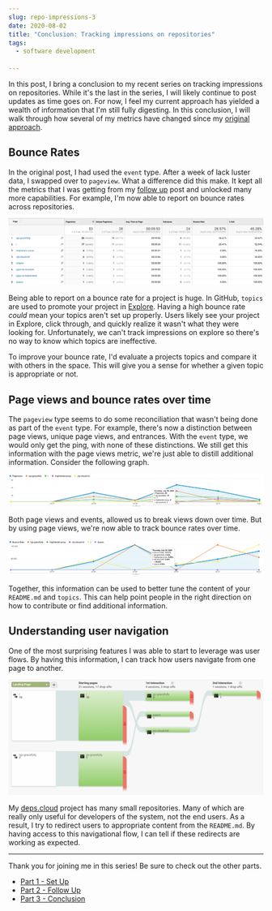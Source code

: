 ```yaml
---
slug: repo-impressions-3
date: 2020-08-02
title: "Conclusion: Tracking impressions on repositories"
tags:
  - software development

---
```


In this post, I bring a conclusion to my recent series on tracking impressions on repositories.
While it's the last in the series, I will likely continue to post updates as time goes on.
For now, I feel my current approach has yielded a wealth of information that I'm still fully digesting.
In this conclusion, I will walk through how several of my metrics have changed since my [original approach].

<!--more-->

## Bounce Rates

In the original post, I had used the `event` type.
After a week of lack luster data, I swapped over to `pageview`.
What a difference did this make.
It kept all the metrics that I was getting from my [follow up] post and unlocked many more capabilities.
For example, I'm now able to report on bounce rates across repositories.

![Repository Breakdown](/img/2020-08-02-repo-breakdown.png)

Being able to report on a bounce rate for a project is huge.
In GitHub, `topics` are used to promote your project in [Explore](https://github.com/explore).
Having a high bounce rate _could_ mean your topics aren't set up properly.
Users likely see your project in Explore, click through, and quickly realize it wasn't what they were looking for.
Unfortunately, we can't track impressions on explore so there's no way to know which topics are ineffective.

To improve your bounce rate, I'd evaluate a projects topics and compare it with others in the space.
This will give you a sense for whether a given topic is appropriate or not. 

## Page views and bounce rates over time

The `pageview` type seems to do some reconciliation that wasn't being done as part of the `event` type.
For example, there's now a distinction between page views, unique page views, and entrances.
With the `event` type, we would only get the ping, with none of these distinctions.
We still get this information with the page views metric, we're just able to distill additional information.
Consider the following graph.

![Page Views Over Time](/img/2020-08-02-pageviews-over-time.png)

Both page views and events, allowed us to break views down over time.
But by using page views, we're now able to track bounce rates over time.

![Bounce Rate Over Time](/img/2020-08-02-bouncerate-over-time.png)

Together, this information can be used to better tune the content of your `README.md` and `topics`.
This can help point people in the right direction on how to contribute or find additional information.

## Understanding user navigation

One of the most surprising features I was able to start to leverage was user flows.
By having this information, I can track how users navigate from one page to another.  

![Navigation Flow](/img/2020-08-02-navigation-flow.png)

My [deps.cloud](https://github.com/depscloud) project has many small repositories. 
Many of which are really only useful for developers of the system, not the end users.
As a result, I try to redirect users to appropriate content from the `README.md`.
By having access to this navigational flow, I can tell if these redirects are working as expected.

---

Thank you for joining me in this series!
Be sure to check out the other parts.

- [Part 1 - Set Up](/blog/2020/07/17/repo-impression-tracking/)
- [Part 2 - Follow Up](/blog/2020/07/27/repo-impressions-2/)
- [Part 3 - Conclusion](/blog/2020/08/02/repo-impressions-3/)

[original approach]: /blog/2020/07/17/repo-impression-tracking/
[follow up]: /blog/2020/07/27/repo-impressions-2/
